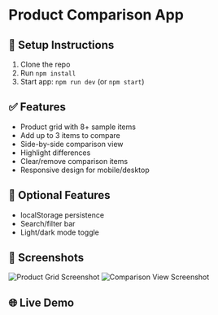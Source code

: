 # Product Comparison App

## 🔧 Setup Instructions

1. Clone the repo
2. Run `npm install`
3. Start app: `npm run dev` (or `npm start`)

## ✅ Features

- Product grid with 8+ sample items
- Add up to 3 items to compare
- Side-by-side comparison view
- Highlight differences
- Clear/remove comparison items
- Responsive design for mobile/desktop

## 🚀 Optional Features

- localStorage persistence
- Search/filter bar
- Light/dark mode toggle

## 📸 Screenshots

![Product Grid Screenshot](./screenshots/product-grid.png)
![Comparison View Screenshot](./screenshots/comparison-view.png)

## 🌐 Live Demo
<!-- [Hosted on Netlify/GitHub Pages](https://your-link.netlify.app) -->

